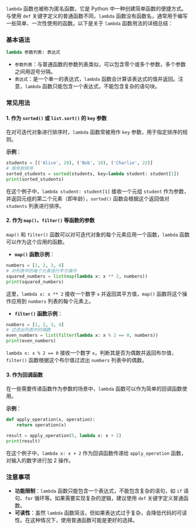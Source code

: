 `lambda` 函数也被称为匿名函数，它是 Python 中一种创建简单函数的便捷方式。与使用 `def` 关键字定义的普通函数不同，`lambda` 函数没有函数名，通常用于编写一些简单、一次性使用的函数。以下是关于 `lambda` 函数用法的详细总结：

### 基本语法
```python
lambda 参数列表: 表达式
```
- `参数列表`：与普通函数的参数列表类似，可以包含零个或多个参数，多个参数之间用逗号分隔。
- `表达式`：是一个单一的表达式，`lambda` 函数会计算该表达式的值并返回。注意，`lambda` 函数只能包含一个表达式，不能包含复杂的语句块。

### 常见用法

#### 1. 作为 `sorted()` 或 `list.sort()` 的 `key` 参数
在对可迭代对象进行排序时，`lambda` 函数常被用作 `key` 参数，用于指定排序的规则。

**示例**：
```python
students = [('Alice', 20), ('Bob', 18), ('Charlie', 22)]
# 按年龄排序
sorted_students = sorted(students, key=lambda student: student[1])
print(sorted_students)
```
在这个例子中，`lambda student: student[1]` 接收一个元组 `student` 作为参数，并返回元组的第二个元素（即年龄），`sorted()` 函数会根据这个返回值对 `students` 列表进行排序。

#### 2. 作为 `map()`、`filter()` 等函数的参数
`map()` 和 `filter()` 函数可以对可迭代对象的每个元素应用一个函数，`lambda` 函数可以作为这个应用的函数。

- **`map()` 函数示例**：
```python
numbers = [1, 2, 3, 4]
# 对列表中的每个元素进行平方操作
squared_numbers = list(map(lambda x: x ** 2, numbers))
print(squared_numbers)
```
这里，`lambda x: x ** 2` 接收一个数字 `x` 并返回其平方值，`map()` 函数将这个操作应用到 `numbers` 列表的每个元素上。

- **`filter()` 函数示例**：
```python
numbers = [1, 2, 3, 4]
# 过滤出列表中的偶数
even_numbers = list(filter(lambda x: x % 2 == 0, numbers))
print(even_numbers)
```
`lambda x: x % 2 == 0` 接收一个数字 `x`，判断其是否为偶数并返回布尔值，`filter()` 函数根据这个布尔值过滤出 `numbers` 列表中的偶数。

#### 3. 作为回调函数
在一些需要传递函数作为参数的场景中，`lambda` 函数可以作为简单的回调函数使用。

**示例**：
```python
def apply_operation(x, operation):
    return operation(x)

result = apply_operation(5, lambda x: x + 2)
print(result)
```
在这个例子中，`lambda x: x + 2` 作为回调函数传递给 `apply_operation` 函数，对输入的数字进行加 2 操作。

### 注意事项
- **功能限制**：`lambda` 函数只能包含一个表达式，不能包含复杂的语句，如 `if` 语句、`for` 循环等。如果需要实现复杂的逻辑，建议使用 `def` 关键字定义普通函数。
- **可读性**：虽然 `lambda` 函数简洁，但如果表达式过于复杂，会降低代码的可读性。在这种情况下，使用普通函数可能是更好的选择。